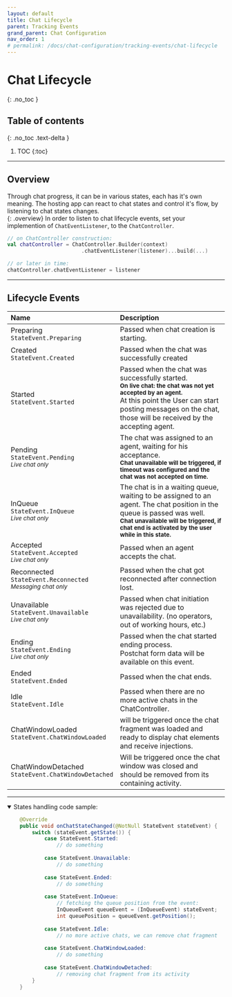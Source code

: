 ```yaml
---
layout: default
title: Chat Lifecycle
parent: Tracking Events
grand_parent: Chat Configuration
nav_order: 1
# permalink: /docs/chat-configuration/tracking-events/chat-lifecycle
---
```


# Chat Lifecycle
{: .no_toc }

## Table of contents
{: .no_toc .text-delta }

1. TOC
{:toc}

---

## Overview
Through chat progress, it can be in various states, each has it's own meaning. The hosting app can react to chat states and control it's flow, by listening to chat states changes.   
{: .overview}
In order to listen to chat lifecycle events, set your implemention of `ChatEventListener`, to the `ChatController`.

```kotlin
// on ChatController construction:
val chatController = ChatController.Builder(context)
                        .chatEventListener(listener)...build(...)

// or later in time:
chatController.chatEventListener = listener
```
---

## Lifecycle Events

| Name      | Description  |
|:---|:---|
| Preparing<br>`StateEvent.Preparing` | Passed when chat creation is starting.  |
| Created<br>`StateEvent.Created`   | Passed when the chat was successfully created |
| Started<br>`StateEvent.Started`   | Passed when the chat was successfully started.<br><sup>**On live chat: the chat was not yet accepted by an agent.**</sup><br>At this point the User can start posting messages on the chat, those will be received by the accepting agent. |
| <a id="pending"/>Pending<br>`StateEvent.Pending`<br><sub>_Live chat only_</sub> | The chat was assigned to an agent, waiting for his acceptance.<br><sup>**Chat unavailable will be triggered, if timeout was configured and the chat was not accepted on time.**</sup> |
| <a id="inqueue"/>InQueue<br>`StateEvent.InQueue`<br><sub>_Live chat only_</sub> | The chat is in a waiting queue, waiting to be assigned to an agent. The chat position in the queue is passed was well.<br><sup>**Chat unavailable will be triggered, if chat end is activated by the user while in this state.**</sup>  |
| <a id="accepted"/>Accepted<br>`StateEvent.Accepted`<br><sub>_Live chat only_</sub> | Passed when an agent accepts the chat.   |
| Reconnected<br>`StateEvent.Reconnected`<br><sub>_Messaging chat only_</sub> | Passed when the chat got reconnected after connection lost. |
| Unavailable<br>`StateEvent.Unavailable`<br><sub>_Live chat only_</sub> | Passed when chat initiation was rejected due to unavailability. (no operators, out of working hours, etc.)
| Ending<br>`StateEvent.Ending`<br><sub>_Live chat only_</sub> | Passed when the chat started ending process.<br>Postchat form data will be available on this event.       |
| Ended<br>`StateEvent.Ended` | Passed when the chat ends. |
| Idle<br>`StateEvent.Idle` | Passed when there are no more active chats in the ChatController. |
| ChatWindowLoaded<br>`StateEvent.ChatWindowLoaded` | will be triggered once the chat fragment was loaded and ready to display chat elements and receive injections. |
| ChatWindowDetached<br>`StateEvent.ChatWindowDetached` | Will be triggered once the chat window was closed and should be removed from its containing activity. |

---

<details open markdown="block">
<summary>States handling code sample:</summary>

```java
    @Override
    public void onChatStateChanged(@NotNull StateEvent stateEvent) {
        switch (stateEvent.getState()) {
            case StateEvent.Started:
                // do something
                
            case StateEvent.Unavailable:
                // do something
                
            case StateEvent.Ended:
                // do something
                
            case StateEvent.InQueue:
                // fetching the queue position from the event:
                InQueueEvent queueEvent = (InQueueEvent) stateEvent;
                int queuePosition = queueEvent.getPosition();
                
            case StateEvent.Idle:
                // no more active chats, we can remove chat fragment
                
            case StateEvent.ChatWindowLoaded:
                // do something
                
            case StateEvent.ChatWindowDetached:
                // removing chat fragment from its activity
        }
    }
```

</details>